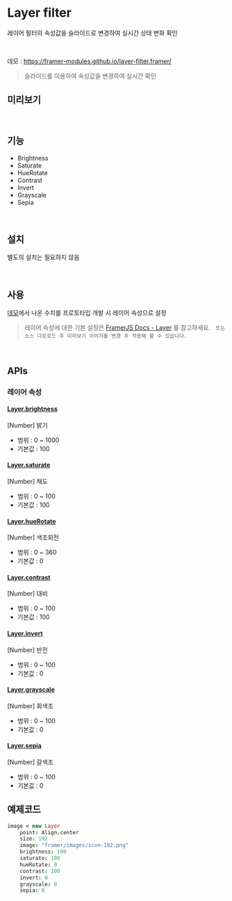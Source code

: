 # Layer filter
레이어 필터의 속성값을 슬라이드로 변경하여 실시간 상태 변화 확인

<br/>

데모 : https://framer-modules.github.io/layer-filter.framer/   
> 슬라이드를 이용하여 속성값을 변경하여 실시간 확인   

## 미리보기

<br/>

## 기능
- Brightness
- Saturate
- HueRotate
- Contrast
- Invert
- Grayscale
- Sepia

<br/>

## 설치
별도의 설치는 필요하지 않음

<br/>

## 사용
[데모](https://framer-modules.github.io/layer-filter.framer/)에서 나온 수치를 프로토타입 개발 시 레이어 속성으로 설정  
> 레이어 속성에 대한 기본 설정은 [FramerJS Docs - Layer](https://framer.com/docs/#layer.layer) 를 참고하세요.  
`또는 소스 다운로드 후 미리보기 이미지를 변경 후 적용해 볼 수 있습니다.`

<br/>

## APIs
### 레이어 속성
#### [Layer.brightness](https://framer.com/docs/#layer.brightness)
[Number] 밝기  
- 범위 : 0 ~ 1000
- 기본값 : 100  

#### [Layer.saturate](https://framer.com/docs/#layer.saturate)
[Number] 채도  
- 범위 : 0 ~ 100
- 기본값 : 100  

#### [Layer.hueRotate](https://framer.com/docs/#layer.hueRotate)
[Number] 색조회전  
- 범위 : 0 ~ 360
- 기본값 : 0  

#### [Layer.contrast](https://framer.com/docs/#layer.contrast)
[Number] 대비  
- 범위 : 0 ~ 100
- 기본값 : 100  

#### [Layer.invert](https://framer.com/docs/#layer.invert)
[Number] 반전
- 범위 : 0 ~ 100
- 기본값 : 0

#### [Layer.grayscale](https://framer.com/docs/#layer.grayscale)
[Number] 회색조
- 범위 : 0 ~ 100
- 기본값 : 0  

#### [Layer.sepia](https://framer.com/docs/#layer.sepia)
[Number] 갈색조
- 범위 : 0 ~ 100
- 기본값 : 0  

## 예제코드
```coffeescript
image = new Layer
    point: Align.center
    size: 192
    image: "framer/images/icon-192.png"
    brightness: 100
    saturate: 100
    hueRotate: 0
    contrast: 100
    invert: 0
    grayscale: 0
    sepia: 0
```
